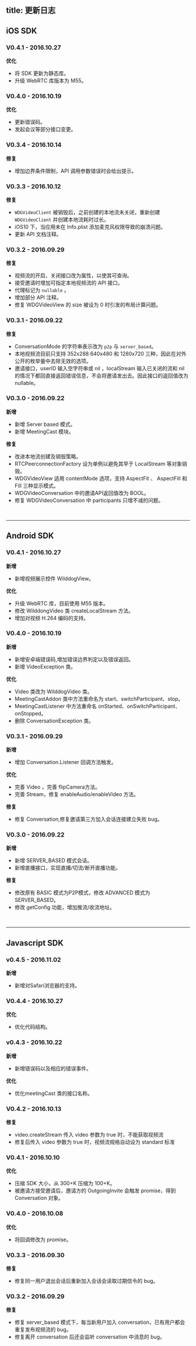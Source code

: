 
title: 更新日志
---

## iOS SDK

### V0.4.1 - 2016.10.27

**优化**

- 将 SDK 更新为静态库。
- 升级 WebRTC 库版本为 M55。

### V0.4.0 - 2016.10.19

**优化**

- 更新错误码。
- 发起会议等部分接口变更。

### V0.3.4 - 2016.10.14

**修复**

- 增加边界条件限制，API 调用参数错误时会给出提示。

### V0.3.3 - 2016.10.12

**修复**

- `WDGVideoClient` 被销毁后，之前创建的本地流未关闭，重新创建 `WDGVideoClient` 并创建本地流耗时过长。
- iOS10 下，当应用未在 Info.plist 添加麦克风权限导致的崩溃问题。
- 更新 API 文档注释。

### V0.3.2 - 2016.09.29

**修复**

- 视频流的开启、关闭接口改为属性，以使其可查询。
- 接受邀请时增加可指定本地视频流的 API 接口。
- 代理标记为  `nullable` 。
- 增加部分 API 注释。
- 修复 WDGVideoView 的 size 被设为 0 时引发的布局计算问题。

### V0.3.1 - 2016.09.22

**修复**

- ConversationMode 的字符串表示改为 `p2p` 与 `server_based`。
- 本地视频流目前只支持 352x288 640x480 和 1280x720 三种，因此在对外公开的枚举量中去除无效的选项。
- 邀请接口，userID 输入空字符串或 nil ，localStream 输入已关闭的流和 nil 的情况下都回直接返回错误信息，不会将邀请发出去。因此接口的返回值改为 nullable。

### V0.3.0 - 2016.09.22

**新增**

- 新增 Server based 模式。
- 新增 MeetingCast 模块。

**修复**

- 改进本地流创建及销毁策略。
- RTCPeerconnectionFactory 设为单例以避免其早于 LocalStream 等对象销毁。
- WDGVideoView 适用 contentMode 选项，支持 AspectFit 、 AspectFill 和 Fill 三种显示模式。
- WDGVideoConversation 中的邀请API返回值改为 BOOL。
- 修复 WDGVideoConversation 中 participants 只增不减的问题。

</br>

---

## Android SDK

### V0.4.1 - 2016.10.27

**新增**

- 新增视频展示控件 WilddogView。

**优化**

- 升级 WebRTC 库，目前使用 M55 版本。
- 修改 WilddongVideo 类 createLocalStream 方法。
- 增加对视频 H.264 编码的支持。

### V0.4.0 - 2016.10.19

**新增**

- 新增安卓端错误码,增加错误边界判定以及错误返回。
- 新增 VideoException 类。

**优化**

- Video 类改为 WilddogVideo 类。
- MeetingCastAddon 类中方法重命名为 start、switchParticipant、stop。
- MeetingCastListener 中方法重命名 onStarted、onSwitchParticipant、onStopped。
- 删除 ConversationException 类。

### V0.3.1 - 2016.09.29

**新增**

- 增加 Conversation.Listener 回调方法触发。

**优化**


- 完善 Video ，完善 flipCamera方法。
- 完善 Stream，修复 enableAudio/enableVideo 方法。

**修复**

- 修复 Conversation,修复邀请第三方加入会话连接建立失败 bug。

### V0.3.0 - 2016.09.22

**新增**

- 新增 SERVER_BASED 模式会话。
- 新增直播接口，实现直播/切流/断开直播功能。

**修复**

- 修改原有 BASIC 模式为P2P模式，修改 ADVANCED 模式为 SERVER_BASED。
- 修改 getConfig 功能，增加推流/收流地址。

</br>

---

## Javascript SDK

### v0.4.5 - 2016.11.02

**新增**

- 新增对Safari浏览器的支持。

### V0.4.4 - 2016.10.27

**优化**

- 优化代码结构。

### v0.4.3 - 2016.10.22

**新增**

- 新增错误码以及相应的错误事件。

**优化**

- 优化meetingCast 类的接口名称。

### V0.4.2 - 2016.10.13

**修复**

- video.createStream 传入 video 参数为 true 时，不能获取视频流
- 修复后传入 video 参数为 true 时，视频流规格自动设为 standard 标准

### V0.4.1 - 2016.10.10

**优化**

- 压缩 SDK 大小，从 300+K 压缩为 100+K。
- 被邀请方接受邀请后，邀请方的 OutgoingInvite 会触发 promise，得到 Conversation 对象。 

### V0.4.0 - 2016.10.08

**优化**

- 将回调修改为 promise。

### V0.3.3 - 2016.09.30

**修复**

- 修复同一用户退出会话后重新加入会话会读取过期信令的 bug。

### V0.3.2 - 2016.09.29

**修复**

- 修复 server_based 模式下，每当新用户加入 conversation，已有用户都会重复发布视频流的 bug。
- 修复离开 conversation 后还会监听 conversation 中消息的 bug。

